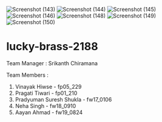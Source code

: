 ![Screenshot (143)](https://user-images.githubusercontent.com/97114184/208622058-cba2e144-42aa-4bd8-9c31-33557301ca35.png)
![Screenshot (144)](https://user-images.githubusercontent.com/97114184/208622065-ae5697d0-c780-4762-8904-9bf01177b2f1.png)
![Screenshot (145)](https://user-images.githubusercontent.com/97114184/208622069-4d741eb3-4d5e-4878-97ec-3c96a2e872fd.png)
![Screenshot (146)](https://user-images.githubusercontent.com/97114184/208622077-ee2f1b7a-f47a-4b8e-8c64-ba7d21cfe4b6.png)
![Screenshot (148)](https://user-images.githubusercontent.com/97114184/208622084-f448132a-e425-4df6-b194-2f2a7ea4b689.png)
![Screenshot (149)](https://user-images.githubusercontent.com/97114184/208622087-3658ebfd-710b-4b0d-95d5-80652733c9d0.png)
![Screenshot (150)](https://user-images.githubusercontent.com/97114184/208622091-a7c5b6ab-9ea1-4def-9682-4e5d2868c38f.png)
# lucky-brass-2188


Team Manager : Srikanth Chiramana

 Team Members :
1. Vinayak Hiwse - fp05_229
2. Pragati Tiwari - fp01_210
3. Pradyuman Suresh Shukla - fw17_0106
4. Neha Singh - fw18_0910
5. Aayan Ahmad - fw19_0824
